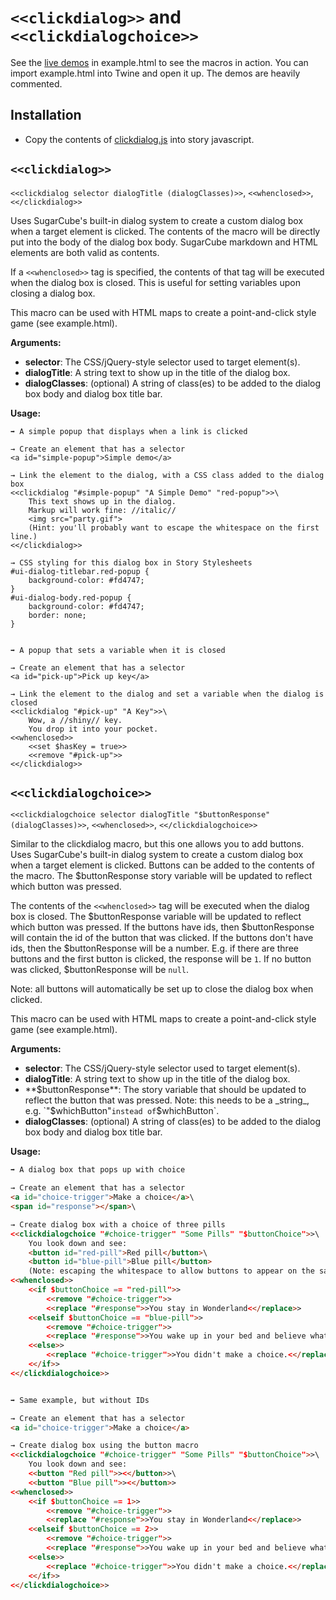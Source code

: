 # `<<clickdialog>>` and `<<clickdialogchoice>>`

See the [live demos](//mikewesthad.com/twine-resources/macros/clickdialog/example.html) in example.html to see the macros in action. You can import example.html into Twine and open it up. The demos are heavily commented.

## Installation

- Copy the contents of [clickdialog.js](//raw.githubusercontent.com/mikewesthad/twine-resources/master/macros/clickdialog/clickdialog.js) into story javascript.

## `<<clickdialog>>`

`<<clickdialog selector dialogTitle (dialogClasses)>>`, `<<whenclosed>>`, `<</clickdialog>>`

Uses SugarCube's built-in dialog system to create a custom dialog box when a target element is clicked. The contents of the macro will be directly put into the body of the dialog box body. SugarCube markdown and HTML elements are both valid as contents. 

If a `<<whenclosed>>` tag is specified, the contents of that tag will be executed when the dialog box is closed. This is useful for setting variables upon closing a dialog box.

This macro can be used with HTML maps to create a point-and-click style game (see example.html).

**Arguments:**

- **selector**: The CSS/jQuery-style selector used to target element(s).
- **dialogTitle**: A string text to show up in the title of the dialog box.
- **dialogClasses**: (optional) A string of class(es) to be added to the dialog box body and dialog box title bar.

**Usage:**

```
➡️ A simple popup that displays when a link is clicked

→ Create an element that has a selector
<a id="simple-popup">Simple demo</a>

→ Link the element to the dialog, with a CSS class added to the dialog box
<<clickdialog "#simple-popup" "A Simple Demo" "red-popup">>\
	This text shows up in the dialog.
	Markup will work fine: //italic//
	<img src="party.gif">
	(Hint: you'll probably want to escape the whitespace on the first line.)
<</clickdialog>>

→ CSS styling for this dialog box in Story Stylesheets
#ui-dialog-titlebar.red-popup {
	background-color: #fd4747;
}
#ui-dialog-body.red-popup {
	background-color: #fd4747;
  	border: none;
}


➡️ A popup that sets a variable when it is closed

→ Create an element that has a selector
<a id="pick-up">Pick up key</a>

→ Link the element to the dialog and set a variable when the dialog is closed 
<<clickdialog "#pick-up" "A Key">>\
	Wow, a //shiny// key.
	You drop it into your pocket.
<<whenclosed>>
	<<set $hasKey = true>>
	<<remove "#pick-up">>
<</clickdialog>>
```

## `<<clickdialogchoice>>`

`<<clickdialogchoice selector dialogTitle "$buttonResponse" (dialogClasses)>>`, `<<whenclosed>>`, `<</clickdialogchoice>>`

Similar to the clickdialog macro, but this one allows you to add buttons. Uses SugarCube's built-in dialog system to create a custom dialog box when a target element is clicked. Buttons can be added to the contents of the macro. The $buttonResponse story variable will be updated to reflect which button was pressed. 

The contents of the `<<whenclosed>>` tag will be executed when the dialog box is closed. The $buttonResponse variable will be updated to reflect which button was pressed. If the buttons have ids, then $buttonResponse will contain the id of the button that was clicked. If the buttons don't have ids, then the $buttonResponse will be a number. E.g. if there are three buttons and the first button is clicked, the response will be `1`. If no button was clicked, $buttonResponse will be `null`.

Note: all buttons will automatically be set up to close the dialog box when clicked.

This macro can be used with HTML maps to create a point-and-click style game (see example.html).

**Arguments:**

- **selector**: The CSS/jQuery-style selector used to target element(s).
- **dialogTitle**: A string text to show up in the title of the dialog box.
- **$buttonResponse**: The story variable that should be updated to reflect the button that was pressed. Note: this needs to be a _string_, e.g. `"$whichButton"` instead of `$whichButton`.
- **dialogClasses**: (optional) A string of class(es) to be added to the dialog box body and dialog box title bar.

**Usage:**

```html
➡️ A dialog box that pops up with choice

→ Create an element that has a selector
<a id="choice-trigger">Make a choice</a>\
<span id="response"></span>\

→ Create dialog box with a choice of three pills
<<clickdialogchoice "#choice-trigger" "Some Pills" "$buttonChoice">>\
	You look down and see:
	<button id="red-pill">Red pill</button>\
	<button id="blue-pill">Blue pill</button>
	(Note: escaping the whitespace to allow buttons to appear on the same line)
<<whenclosed>>
	<<if $buttonChoice == "red-pill">>
		<<remove "#choice-trigger">>
		<<replace "#response">>You stay in Wonderland<</replace>>
	<<elseif $buttonChoice == "blue-pill">>
		<<remove "#choice-trigger">>
		<<replace "#response">>You wake up in your bed and believe whatever you want to believe<</replace>>
	<<else>>
		<<replace "#choice-trigger">>You didn't make a choice.<</replace>>
	<</if>>
<</clickdialogchoice>>


➡️ Same example, but without IDs

→ Create an element that has a selector
<a id="choice-trigger">Make a choice</a>

→ Create dialog box using the button macro
<<clickdialogchoice "#choice-trigger" "Some Pills" "$buttonChoice">>\
	You look down and see:
	<<button "Red pill">><</button>>\
	<<button "Blue pill">><</button>>
<<whenclosed>>
	<<if $buttonChoice == 1>>
		<<remove "#choice-trigger">>
		<<replace "#response">>You stay in Wonderland<</replace>>
	<<elseif $buttonChoice == 2>>
		<<remove "#choice-trigger">>
		<<replace "#response">>You wake up in your bed and believe whatever you want to believe<</replace>>
	<<else>>
		<<replace "#choice-trigger">>You didn't make a choice.<</replace>>
	<</if>>
<</clickdialogchoice>>
```

